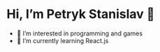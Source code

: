 # Hi, I’m Petryk Stanislav 👋

- 👀 I’m interested in programming and games
- 🌱 I’m currently learning React.js
 
 
